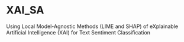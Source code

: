 # XAI_SA
Using Local Model-Agnostic Methods (LIME and SHAP) of eXplainable Artificial Intelligence (XAI) for Text Sentiment Classification
